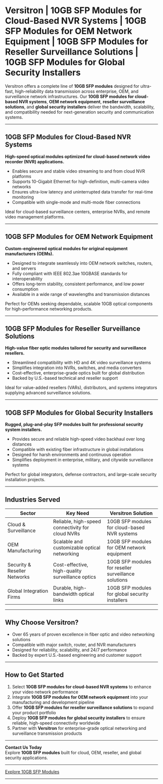 # Versitron | 10GB SFP Modules for Cloud-Based NVR Systems | 10GB SFP Modules for OEM Network Equipment | 10GB SFP Modules for Reseller Surveillance Solutions | 10GB SFP Modules for Global Security Installers

Versitron offers a complete line of **10GB SFP modules** designed for ultra-fast, high-reliability data transmission across enterprise, OEM, and surveillance network infrastructures. Our **10GB SFP modules for cloud-based NVR systems**, **OEM network equipment**, **reseller surveillance solutions**, and **global security installers** deliver the bandwidth, scalability, and compatibility needed for next-generation security and communication systems.

---

## 10GB SFP Modules for Cloud-Based NVR Systems

**High-speed optical modules optimized for cloud-based network video recorder (NVR) applications.**

- Enables secure and stable video streaming to and from cloud NVR platforms  
- Supports 10-Gigabit Ethernet for high-definition, multi-camera video networks  
- Ensures ultra-low latency and uninterrupted data transfer for real-time monitoring  
- Compatible with single-mode and multi-mode fiber connections  

Ideal for cloud-based surveillance centers, enterprise NVRs, and remote video management platforms.

---

## 10GB SFP Modules for OEM Network Equipment

**Custom-engineered optical modules for original equipment manufacturers (OEMs).**

- Designed to integrate seamlessly into OEM network switches, routers, and servers  
- Fully compliant with IEEE 802.3ae 10GBASE standards for interoperability  
- Offers long-term stability, consistent performance, and low power consumption  
- Available in a wide range of wavelengths and transmission distances  

Perfect for OEMs seeking dependable, scalable 10GB optical components for high-performance networking products.

---

## 10GB SFP Modules for Reseller Surveillance Solutions

**High-value fiber optic modules tailored for security and surveillance resellers.**

- Streamlined compatibility with HD and 4K video surveillance systems  
- Simplifies integration into NVRs, switches, and media converters  
- Cost-effective, enterprise-grade optics built for global distribution  
- Backed by U.S.-based technical and reseller support  

Ideal for value-added resellers (VARs), distributors, and systems integrators supplying advanced surveillance solutions.

---

## 10GB SFP Modules for Global Security Installers

**Rugged, plug-and-play SFP modules built for professional security system installers.**

- Provides secure and reliable high-speed video backhaul over long distances  
- Compatible with existing fiber infrastructure in global installations  
- Designed for harsh environments and continuous operation  
- Simplifies deployment in enterprise, military, and citywide surveillance systems  

Perfect for global integrators, defense contractors, and large-scale security installation projects.

---

## Industries Served

| Sector                       | Key Need                                             | Versitron Solution                                      |
|-------------------------------|-----------------------------------------------------|---------------------------------------------------------|
| Cloud & Surveillance          | Reliable, high-speed connectivity for cloud NVRs    | 10GB SFP modules for cloud-based NVR systems            |
| OEM Manufacturing             | Scalable and customizable optical networking        | 10GB SFP modules for OEM network equipment              |
| Security & Reseller Networks  | Cost-effective, high-quality surveillance optics    | 10GB SFP modules for reseller surveillance solutions    |
| Global Integration Firms      | Durable, high-bandwidth optical links               | 10GB SFP modules for global security installers         |

---

## Why Choose Versitron?

- Over 65 years of proven excellence in fiber optic and video networking solutions  
- Compatible with major switch, router, and NVR manufacturers  
- Designed for reliability, scalability, and 24/7 performance  
- Backed by expert U.S.-based engineering and customer support  

---

## How to Get Started

1. Select **10GB SFP modules for cloud-based NVR systems** to enhance your video network performance  
2. Integrate **10GB SFP modules for OEM network equipment** into your manufacturing and development pipeline  
3. Offer **10GB SFP modules for reseller surveillance solutions** to expand your product portfolio  
4. Deploy **10GB SFP modules for global security installers** to ensure reliable, high-speed connectivity worldwide  
5. Partner with **Versitron** for enterprise-grade optical networking and surveillance transmission products  

---

**Contact Us Today**  
Explore **10GB SFP modules** built for cloud, OEM, reseller, and global security applications.  

---

[Explore 10GB SFP Modules](https://www.versitron.com/collections/10gb-sfp-modules)

---
